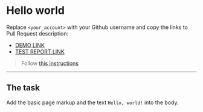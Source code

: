 # Hello world
Replace `<your_account>` with your Github username and copy the links to Pull Request description:
- [DEMO LINK](https://sh1gatsu.github.io/layout_hello-world/)
- [TEST REPORT LINK](https://sh1gatsu.github.io/layout_hello-world/report/html_report/)

> Follow [this instructions](https://mate-academy.github.io/layout_task-guideline/#how-to-solve-the-layout-tasks-on-github)
___

## The task
Add the basic page markup and the text `Hello, world!` into the body.
